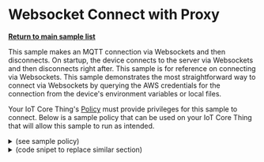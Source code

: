 # Websocket Connect with Proxy

[**Return to main sample list**](../../README.md)

This sample makes an MQTT connection via Websockets and then disconnects. On startup, the device connects to the server via Websockets and then disconnects right after. This sample is for reference on connecting via Websockets. This sample demonstrates the most straightforward way to connect via Websockets by querying the AWS credentials for the connection from the device's environment variables or local files.

Your IoT Core Thing's [Policy](https://docs.aws.amazon.com/iot/latest/developerguide/iot-policies.html) must provide privileges for this sample to connect. Below is a sample policy that can be used on your IoT Core Thing that will allow this sample to run as intended.

<details>
<summary>(see sample policy)</summary>
<pre>
{
  "Version": "2012-10-17",
  "Statement": [
    {
      "Effect": "Allow",
      "Action": [
        "iot:Connect"
      ],
      "Resource": [
        "arn:aws:iot:<b>region</b>:<b>account</b>:client/test-*"
      ]
    }
  ]
}
</pre>

Replace with the following with the data from your AWS account:
* `<region>`: The AWS IoT Core region where you created your AWS IoT Core thing you wish to use with this sample. For example `us-east-1`.
* `<account>`: Your AWS IoT Core account ID. This is the set of numbers in the top right next to your AWS account name when using the AWS IoT Core website.

Note that in a real application, you may want to avoid the use of wildcards in your ClientID or use them selectively. Please follow best practices when working with AWS on production applications using the SDK. Also, for the purposes of this sample, please make sure your policy allows a client ID of `test-*` to connect or use `--client_id <client ID here>` to send the client ID your policy supports.

For this sample, using Websockets will attempt to fetch the AWS credentials to authorize the connection from your environment variables or local files. See the [authorizing direct AWS](https://docs.aws.amazon.com/iot/latest/developerguide/authorizing-direct-aws.html) page for documentation on how to get the AWS credentials, which then you can set to the `AWS_ACCESS_KEY_ID`, `AWS_SECRET_ACCESS_KEY`, and `AWS_SESSION_TOKEN` environment variables.

</details>

<details>
<summary> (code snipet to replace similar section)</summary>
<pre>
```
Utils::cmdData cmdData = Utils::parseSampleInputWebsocketConnect(argc, argv, &apiHandle);

// Create the MQTT builder and populate it with data from cmdData.
Aws::Iot::MqttClient client;
Aws::Iot::MqttClientConnectionConfigBuilder clientConfigBuilder;
std::shared_ptr<Aws::Crt::Auth::ICredentialsProvider> provider = nullptr;
Aws::Crt::Auth::CredentialsProviderChainDefaultConfig defaultConfig;
provider = Aws::Crt::Auth::CredentialsProvider::CreateCredentialsProviderChainDefault(defaultConfig);
if (!provider)
{
fprintf(stderr, "Failure to create credentials provider!\n");
exit(-1);
}
Aws::Iot::WebsocketConfig config(cmdData.input_signingRegion, provider);
clientConfigBuilder = Aws::Iot::MqttClientConnectionConfigBuilder(config);
if (cmdData.input_ca != "")
{
clientConfigBuilder.WithCertificateAuthority(cmdData.input_ca.c_str());
}
if (cmdData.input_proxyHost == "")
{
    fprintf(stderr, "proxy address missing!\n");
    exit(-1);
}
Aws::Crt::Http::HttpClientConnectionProxyOptions proxyOptions;
proxyOptions.HostName = cmdData.input_proxyHost;
proxyOptions.Port = static_cast<uint16_t>(cmdData.input_proxyPort);
proxyOptions.AuthType = Aws::Crt::Http::AwsHttpProxyAuthenticationType::None;
clientConfigBuilder.WithHttpProxyOptions(proxyOptions);

if (cmdData.input_port != 0)
{
    clientConfigBuilder.WithPortOverride(static_cast<uint16_t>(cmdData.input_port));
}
clientConfigBuilder.WithEndpoint(cmdData.input_endpoint);
```
</pre>
</details>

## How to run
Options for custom auth
```
--proxy_host <str>
--proxy_port <int>
```

To run the websocket connect use the following command:

``` sh
./websocket-connect --endpoint <endpoint> --signing_region <signing region>
```




